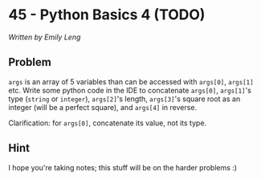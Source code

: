 # 45 - Python Basics 4 (TODO)

*Written by Emily Leng*

## Problem

`args` is an array of 5 variables than can be accessed with `args[0]`, `args[1]` etc. Write some python code in the IDE to concatenate `args[0]`, `args[1]`'s type (`string` or `integer`), `args[2]`'s length, `args[3]`'s square root as an integer (will be a perfect square), and `args[4]` in reverse.

Clarification: for `args[0]`, concatenate its value, not its type.

## Hint

I hope you're taking notes; this stuff will be on the harder problems :)